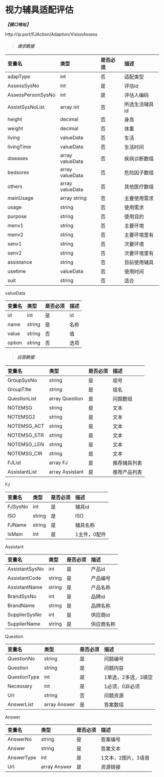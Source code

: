 # 视力辅具适配评估

_**【接口地址】**_

http://ip:port/FJAction/Adaption/VisionAssess

> #### _请求数据_

| 变量名 | 类型 | 是否必须 | 描述 |
| :--- | :--- | :--- | :--- |
| adapType | int | 否 | 适配类型 |
| AssessSysNo | int | 是 | 评估id |
| AssessPersonSysNo | int | 是 | 评估人编码 |
| AssistSysNoList | array int | 否 | 所选生活辅具id |
| height | decimal | 否 | 身高 |
| weight | decimal | 否 | 体重 |
| living | valueData | 否 | 生活 |
| livingTime | valueData | 否 | 生活时间 |
| diseases | array valueData | 否 | 疾病诊断数组 |
| bedsores | array valueData | 否 | 危险因子数组 |
| others | array valueData | 否 | 其他医疗数组 |
| mainUsage | array string | 否 | 主要使用需求 |
| usage | string | 否 | 使用需求 |
| purpose | string | 否 | 使用目的 |
| menv1 | string | 否 | 主要环境 |
| menv2 | string | 否 | 主要环境里有 |
| senv1 | string | 否 | 次要环境 |
| senv2 | string | 否 | 次要环境里有 |
| assistance | string | 否 | 目前使用辅具 |
| usetime | valueData | 否  | 使用时间 |
| suit | string | 否 | 适合 |

valueData

| 变量名 | 类型 | 是否必须 | 描述 |
| :--- | :--- | :--- | :--- |
| id | int | 是 | id |
| name | string | 是 | 名称 |
| value | string | 否 | 值 |
| option | string | 否 | 选项 |


> #### _应答数据_

| 变量名 | 类型 | 是否必须 | 描述 |
| :--- | :--- | :--- | :--- |
| GroupSysNo | string | 是 | 组号 |
| GroupTitle | string | 是 | 组名 |
| QuestionList | array Question | 是 | 问题数组 |
| NOTEMSG | string | 是 | 文本 |
| NOTEMSG2 | string | 是 | 文本 |
| NOTEMSG_ACT | string | 是 | 文本 |
| NOTEMSG_STR | string | 是 | 文本 |
| NOTEMSG_LEN | string | 是 | 文本 |
| NOTEMSG_CIR | string | 是 | 文本 |
| FJList | array FJ | 是 | 推荐辅具列表 |
| AssistantList | array Assistant | 是 | 推荐产品列表 |

FJ

| 变量名 | 类型 | 是否必须 | 描述 |
| :--- | :--- | :--- | :--- |
| FJSysNo | int | 是 | 辅具id |
| ISO | string | 是 | ISO |
| FJName | string | 是 | 辅具名称 |
| IsMain | int | 是 | 1主件，0配件 |

Assistant

| 变量名 | 类型 | 是否必须 | 描述 |
| :--- | :--- | :--- | :--- |
| AssistantSysNo | int | 是 | 产品id |
| AssistantCode | string | 是 | 产品编号 |
| AssistantName | string | 是 | 产品名称 |
| BrandSysNo | int | 是 | 品牌id |
| BrandName | string | 是 | 品牌名称 |
| SupplierSysNo | int | 是 | 供应商id |
| SupplierName | string | 是 | 供应商名称 |

Question

| 变量名 | 类型 | 是否必须 | 描述 |
| :--- | :--- | :--- | :--- |
| QuestionNo | string | 是 | 问题编号 |
| Question | string | 是 | 问题内容 |
| QuestionType | int | 是 | 1单选，2多选，3填空 |
| Necessary | int | 是 | 1必须，0非必须 |
| Url | string | 否 | 问题资源 |
| AnswerList | array Answer | 是 | 答案数组 |

Answer

| 变量名 | 类型 | 是否必须 | 描述 |
| :--- | :--- | :--- | :--- |
| AnswerNo | string | 是 | 答案编号 |
| Answer | string | 是 | 答案文本 |
| AnswerType | int | 是 | 1文本，2图片，3语音 |
| Url | array Answer | 是 | 资源链接 |